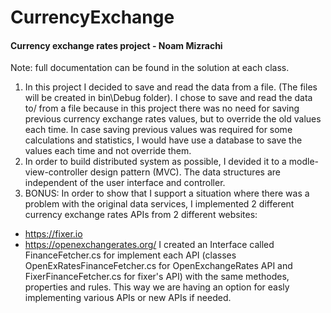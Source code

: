 # CurrencyExchange
#### Currency exchange rates project - Noam Mizrachi
Note: full documentation can be found in the solution at each class.
1. In this project I decided to save and read the data from a file. (The files will be created in bin\Debug folder).
I chose to save and read the data to/ from a file because in this project there was no need for saving previous currency exchange rates values, but to override the old values each time. In case saving previous values was required for some calculations and statistics, I would have use a database to save the values each time and not override them.
2. In order to build distributed system as possible, I devided it to a modle-view-controller design pattern (MVC). The data structures are independent of the user interface and controller.
3. BONUS: In order to show that I support a situation where there was a problem with the original data services, I implemented 2 different currency exchange rates APIs from 2 different websites:
* https://fixer.io
* https://openexchangerates.org/
I created an Interface called FinanceFetcher.cs for implement each API (classes OpenExRatesFinanceFetcher.cs for OpenExchangeRates API and FixerFinanceFetcher.cs for fixer's API) with the same methodes, properties and rules.
This way we are having an option for easly implementing various APIs or new APIs if needed.
